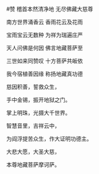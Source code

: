 #赞
稽首本然清净地 无尽佛藏大慈尊

南方世界涌香云 香雨花云及花雨

宝雨宝云无数种 为祥为瑞遍庄严

天人问佛是何因 佛言地藏菩萨至

三世如来同赞叹 十方菩萨共皈依

我今宿植善因缘 称扬地藏真功德

慈因积善，誓救众生，

手中金锡，振开地狱之门。

掌上明珠，光摄大千世界。

智慧音里，吉祥云中，

为阎浮提苦众生，作大证明功德主。

大悲大愿，大圣大慈，

本尊地藏菩萨摩诃萨。
